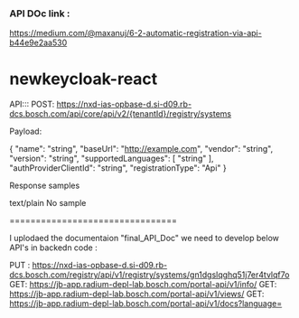 ### API DOc link :

https://medium.com/@maxanuj/6-2-automatic-registration-via-api-b44e9e2aa530




# newkeycloak-react

API:::
POST: https://nxd-ias-opbase-d.si-d09.rb-dcs.bosch.com/api/core/api/v2/{tenantId}/registry/systems

Payload:


{
"name": "string",
"baseUrl": "http://example.com",
"vendor": "string",
"version": "string",
"supportedLanguages": [
"string"
],
"authProviderClientId": "string",
"registrationType": "Api"
}


Response samples

text/plain
No sample

================================

I uplodaed the documentaion "final_API_Doc"
we need to develop below API's in backedn code :

PUT : https://nxd-ias-opbase-d.si-d09.rb-dcs.bosch.com/registry/api/v1/registry/systems/gn1dgslqghq51j7er4tvlqf7o
GET: https://jb-app.radium-depl-lab.bosch.com/portal-api/v1/info/
GET: https://jb-app.radium-depl-lab.bosch.com/portal-api/v1/views/
GET: https://jb-app.radium-depl-lab.bosch.com/portal-api/v1/docs?language=<lang> 

